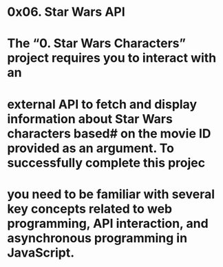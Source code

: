 # 0x06. Star Wars API
# The “0. Star Wars Characters” project requires you to interact with an
# external API to fetch and display information about Star Wars characters based# on the movie ID provided as an argument. To successfully complete this projec
# you need to be familiar with several key concepts related to web programming, API interaction, and asynchronous programming in JavaScript. 
